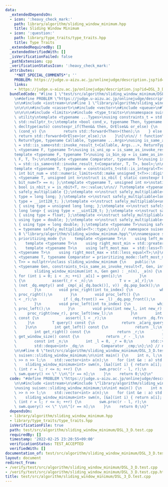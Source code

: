```yaml
---
data:
  _extendedDependsOn:
  - icon: ':heavy_check_mark:'
    path: library/algorithm/sliding_window_minimum.hpp
    title: Sliding Window Minimum
  - icon: ':question:'
    path: library/type_traits/type_traits.hpp
    title: Type Traits
  _extendedRequiredBy: []
  _extendedVerifiedWith: []
  _isVerificationFailed: false
  _pathExtension: cpp
  _verificationStatusIcon: ':heavy_check_mark:'
  attributes:
    '*NOT_SPECIAL_COMMENTS*': ''
    PROBLEM: https://judge.u-aizu.ac.jp/onlinejudge/description.jsp?id=DSL_3_D
    links:
    - https://judge.u-aizu.ac.jp/onlinejudge/description.jsp?id=DSL_3_D
  bundledCode: "#line 1 \"test/src/algorithm/sliding_window_minimum/DSL_3_D.test.cpp\"\
    \n#define PROBLEM \"https://judge.u-aizu.ac.jp/onlinejudge/description.jsp?id=DSL_3_D\"\
    \n\n#include <iostream>\n\n#line 1 \"library/algorithm/sliding_window_minimum.hpp\"\
    \n\n\n\n#include <cassert>\n#include <vector>\n#include <queue>\n#line 1 \"library/type_traits/type_traits.hpp\"\
    \n\n\n\n#include <limits>\n#include <type_traits>\n\nnamespace suisen {\n// !\
    \ utility\ntemplate <typename ...Types>\nusing constraints_t = std::enable_if_t<std::conjunction_v<Types...>,\
    \ std::nullptr_t>;\ntemplate <bool cond_v, typename Then, typename OrElse>\nconstexpr\
    \ decltype(auto) constexpr_if(Then&& then, OrElse&& or_else) {\n    if constexpr\
    \ (cond_v) {\n        return std::forward<Then>(then);\n    } else {\n       \
    \ return std::forward<OrElse>(or_else);\n    }\n}\n\n// ! function\ntemplate <typename\
    \ ReturnType, typename Callable, typename ...Args>\nusing is_same_as_invoke_result\
    \ = std::is_same<std::invoke_result_t<Callable, Args...>, ReturnType>;\ntemplate\
    \ <typename F, typename T>\nusing is_uni_op = is_same_as_invoke_result<T, F, T>;\n\
    template <typename F, typename T>\nusing is_bin_op = is_same_as_invoke_result<T,\
    \ F, T, T>;\n\ntemplate <typename Comparator, typename T>\nusing is_comparator\
    \ = std::is_same<std::invoke_result_t<Comparator, T, T>, bool>;\n\n// ! integral\n\
    template <typename T, typename = constraints_t<std::is_integral<T>>>\nconstexpr\
    \ int bit_num = std::numeric_limits<std::make_unsigned_t<T>>::digits;\ntemplate\
    \ <typename T, unsigned int n>\nstruct is_nbit { static constexpr bool value =\
    \ bit_num<T> == n; };\ntemplate <typename T, unsigned int n>\nstatic constexpr\
    \ bool is_nbit_v = is_nbit<T, n>::value;\n\n// ?\ntemplate <typename T>\nstruct\
    \ safely_multipliable {};\ntemplate <>\nstruct safely_multipliable<int> { using\
    \ type = long long; };\ntemplate <>\nstruct safely_multipliable<long long> { using\
    \ type = __int128_t; };\ntemplate <>\nstruct safely_multipliable<unsigned int>\
    \ { using type = unsigned long long; };\ntemplate <>\nstruct safely_multipliable<unsigned\
    \ long long> { using type = __uint128_t; };\ntemplate <>\nstruct safely_multipliable<float>\
    \ { using type = float; };\ntemplate <>\nstruct safely_multipliable<double> {\
    \ using type = double; };\ntemplate <>\nstruct safely_multipliable<long double>\
    \ { using type = long double; };\ntemplate <typename T>\nusing safely_multipliable_t\
    \ = typename safely_multipliable<T>::type;\n\n} // namespace suisen\n\n\n#line\
    \ 8 \"library/algorithm/sliding_window_minimum.hpp\"\n\nnamespace suisen {\nnamespace\
    \ prioritizing_mode {\n    template <typename T>\n    using left_most_min  = std::greater<T>;\n\
    \    template <typename T>\n    using right_most_min = std::greater_equal<T>;\n\
    \    template <typename T>\n    using left_most_max  = std::less<T>;\n    template\
    \ <typename T>\n    using right_most_max = std::less_equal<T>;\n}\n\ntemplate\
    \ <typename T, typename Comparator = prioritizing_mode::left_most_min<T>, constraints_t<is_comparator<Comparator,\
    \ T>> = nullptr>\nclass sliding_window_minimum {\n    public:\n        template\
    \ <typename Gen, constraints_t<is_same_as_invoke_result<T, Gen, int>> = nullptr>\n\
    \        sliding_window_minimum(int n, Gen gen) : _n(n), _a(n) {\n           \
    \ for (int i = 0; i < _n; ++i) _a[i] = gen(i);\n        }\n        void proc_right()\
    \ {\n            assert(_r < _n);\n            T v = _a[_r];\n            while\
    \ (not _dq.empty() and _cmp(_a[_dq.back()], v)) _dq.pop_back();\n            _dq.push_back(_r++);\n\
    \        }\n        void proc_right(int to_index) {\n            while (_r < to_index)\
    \ proc_right();\n        }\n        void proc_left() {\n            assert(_l\
    \ < _r);\n            if (_dq.front() == _l) _dq.pop_front();\n            ++_l;\n\
    \        }\n        void proc_left(int to_index) {\n            while (_l < to_index)\
    \ proc_left();\n        }\n        void proc(int new_l, int new_r) {\n       \
    \     proc_right(new_r), proc_left(new_l);\n        }\n        int arg_query()\
    \ const {\n            assert(_l < _r);\n            return _dq.front();\n   \
    \     }\n        T query() const {\n            return _a[arg_query()];\n    \
    \    }\n\n        int get_left() const {\n            return _l;\n        }\n\
    \        int get_right() const {\n            return _r;\n        }\n        int\
    \ get_window_size() const {\n            return _r - _l;\n        }\n    private:\n\
    \        const int _n;\n        int _l = 0, _r = 0;\n        std::vector<T> _a;\n\
    \        std::deque<int> _dq;\n        Comparator _cmp;\n};\n} // namespace suisen\n\
    \n\n#line 6 \"test/src/algorithm/sliding_window_minimum/DSL_3_D.test.cpp\"\nusing\
    \ suisen::sliding_window_minimum;\n\nint main() {\n    int n, l;\n    std::cin\
    \ >> n >> l;\n    std::vector<int> a(n);\n    for (int &e : a) std::cin >> e;\n\
    \    sliding_window_minimum<int> swm(n, [&a](int i) { return a[i]; });\n    for\
    \ (int r = l; r <= n; ++r) {\n        swm.proc(r - l, r);\n        std::cout <<\
    \ swm.query() << \" \\n\"[r == n];\n    }\n    return 0;\n}\n"
  code: "#define PROBLEM \"https://judge.u-aizu.ac.jp/onlinejudge/description.jsp?id=DSL_3_D\"\
    \n\n#include <iostream>\n\n#include \"library/algorithm/sliding_window_minimum.hpp\"\
    \nusing suisen::sliding_window_minimum;\n\nint main() {\n    int n, l;\n    std::cin\
    \ >> n >> l;\n    std::vector<int> a(n);\n    for (int &e : a) std::cin >> e;\n\
    \    sliding_window_minimum<int> swm(n, [&a](int i) { return a[i]; });\n    for\
    \ (int r = l; r <= n; ++r) {\n        swm.proc(r - l, r);\n        std::cout <<\
    \ swm.query() << \" \\n\"[r == n];\n    }\n    return 0;\n}"
  dependsOn:
  - library/algorithm/sliding_window_minimum.hpp
  - library/type_traits/type_traits.hpp
  isVerificationFile: true
  path: test/src/algorithm/sliding_window_minimum/DSL_3_D.test.cpp
  requiredBy: []
  timestamp: '2022-02-25 23:20:55+09:00'
  verificationStatus: TEST_ACCEPTED
  verifiedWith: []
documentation_of: test/src/algorithm/sliding_window_minimum/DSL_3_D.test.cpp
layout: document
redirect_from:
- /verify/test/src/algorithm/sliding_window_minimum/DSL_3_D.test.cpp
- /verify/test/src/algorithm/sliding_window_minimum/DSL_3_D.test.cpp.html
title: test/src/algorithm/sliding_window_minimum/DSL_3_D.test.cpp
---
```

